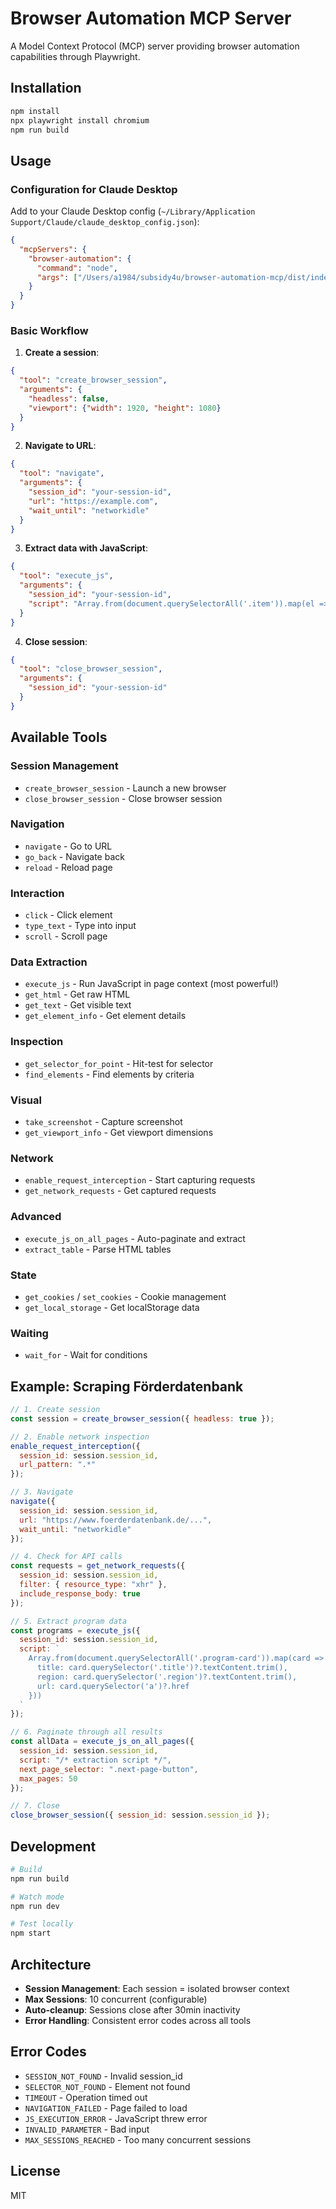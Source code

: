 # Browser Automation MCP Server

A Model Context Protocol (MCP) server providing browser automation capabilities through Playwright.

## Installation

```bash
npm install
npx playwright install chromium
npm run build
```

## Usage

### Configuration for Claude Desktop

Add to your Claude Desktop config (`~/Library/Application Support/Claude/claude_desktop_config.json`):

```json
{
  "mcpServers": {
    "browser-automation": {
      "command": "node",
      "args": ["/Users/a1984/subsidy4u/browser-automation-mcp/dist/index.js"]
    }
  }
}
```

### Basic Workflow

1. **Create a session**:
```json
{
  "tool": "create_browser_session",
  "arguments": {
    "headless": false,
    "viewport": {"width": 1920, "height": 1080}
  }
}
```

2. **Navigate to URL**:
```json
{
  "tool": "navigate",
  "arguments": {
    "session_id": "your-session-id",
    "url": "https://example.com",
    "wait_until": "networkidle"
  }
}
```

3. **Extract data with JavaScript**:
```json
{
  "tool": "execute_js",
  "arguments": {
    "session_id": "your-session-id",
    "script": "Array.from(document.querySelectorAll('.item')).map(el => el.textContent)"
  }
}
```

4. **Close session**:
```json
{
  "tool": "close_browser_session",
  "arguments": {
    "session_id": "your-session-id"
  }
}
```

## Available Tools

### Session Management
- `create_browser_session` - Launch a new browser
- `close_browser_session` - Close browser session

### Navigation
- `navigate` - Go to URL
- `go_back` - Navigate back
- `reload` - Reload page

### Interaction
- `click` - Click element
- `type_text` - Type into input
- `scroll` - Scroll page

### Data Extraction
- `execute_js` - Run JavaScript in page context (most powerful!)
- `get_html` - Get raw HTML
- `get_text` - Get visible text
- `get_element_info` - Get element details

### Inspection
- `get_selector_for_point` - Hit-test for selector
- `find_elements` - Find elements by criteria

### Visual
- `take_screenshot` - Capture screenshot
- `get_viewport_info` - Get viewport dimensions

### Network
- `enable_request_interception` - Start capturing requests
- `get_network_requests` - Get captured requests

### Advanced
- `execute_js_on_all_pages` - Auto-paginate and extract
- `extract_table` - Parse HTML tables

### State
- `get_cookies` / `set_cookies` - Cookie management
- `get_local_storage` - Get localStorage data

### Waiting
- `wait_for` - Wait for conditions

## Example: Scraping Förderdatenbank

```javascript
// 1. Create session
const session = create_browser_session({ headless: true });

// 2. Enable network inspection
enable_request_interception({
  session_id: session.session_id,
  url_pattern: ".*"
});

// 3. Navigate
navigate({
  session_id: session.session_id,
  url: "https://www.foerderdatenbank.de/...",
  wait_until: "networkidle"
});

// 4. Check for API calls
const requests = get_network_requests({
  session_id: session.session_id,
  filter: { resource_type: "xhr" },
  include_response_body: true
});

// 5. Extract program data
const programs = execute_js({
  session_id: session.session_id,
  script: `
    Array.from(document.querySelectorAll('.program-card')).map(card => ({
      title: card.querySelector('.title')?.textContent.trim(),
      region: card.querySelector('.region')?.textContent.trim(),
      url: card.querySelector('a')?.href
    }))
  `
});

// 6. Paginate through all results
const allData = execute_js_on_all_pages({
  session_id: session.session_id,
  script: "/* extraction script */",
  next_page_selector: ".next-page-button",
  max_pages: 50
});

// 7. Close
close_browser_session({ session_id: session.session_id });
```

## Development

```bash
# Build
npm run build

# Watch mode
npm run dev

# Test locally
npm start
```

## Architecture

- **Session Management**: Each session = isolated browser context
- **Max Sessions**: 10 concurrent (configurable)
- **Auto-cleanup**: Sessions close after 30min inactivity
- **Error Handling**: Consistent error codes across all tools

## Error Codes

- `SESSION_NOT_FOUND` - Invalid session_id
- `SELECTOR_NOT_FOUND` - Element not found
- `TIMEOUT` - Operation timed out
- `NAVIGATION_FAILED` - Page failed to load
- `JS_EXECUTION_ERROR` - JavaScript threw error
- `INVALID_PARAMETER` - Bad input
- `MAX_SESSIONS_REACHED` - Too many concurrent sessions

## License

MIT
